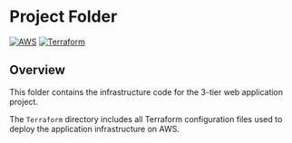 # Project Folder

[![AWS](https://img.shields.io/badge/AWS-%23FF9900.svg?style=for-the-badge&logo=amazon-aws&logoColor=white)](https://aws.amazon.com)
[![Terraform](https://img.shields.io/badge/Terraform-7B42BC?style=for-the-badge&logo=terraform&logoColor=white)](https://www.terraform.io/)

## Overview

This folder contains the infrastructure code for the 3-tier web application project.

The `Terraform` directory includes all Terraform configuration files used to deploy the application infrastructure on AWS.
